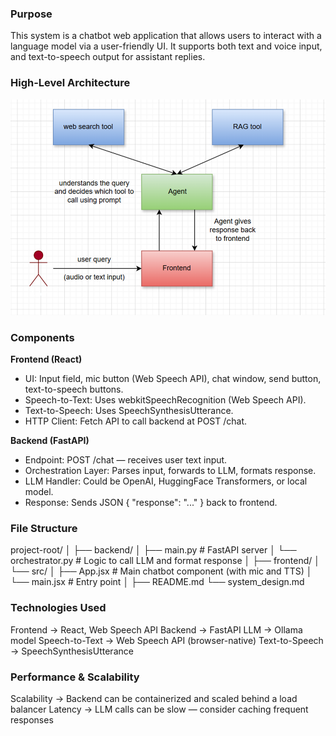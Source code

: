 ### Purpose

This system is a chatbot web application that allows users to interact with a language model via a user-friendly UI. It supports both text and voice input, and text-to-speech output for assistant replies.

### High-Level Architecture

![alt text](image.png)

### Components
**Frontend (React)**
* UI: Input field, mic button (Web Speech API), chat window, send button, text-to-speech buttons.
* Speech-to-Text: Uses webkitSpeechRecognition (Web Speech API).
* Text-to-Speech: Uses SpeechSynthesisUtterance.
* HTTP Client: Fetch API to call backend at POST /chat.

**Backend (FastAPI)**
* Endpoint: POST /chat — receives user text input.
* Orchestration Layer: Parses input, forwards to LLM, formats response.
* LLM Handler: Could be OpenAI, HuggingFace Transformers, or local model.
* Response: Sends JSON { "response": "..." } back to frontend.

### File Structure

project-root/
│
├── backend/
│   ├── main.py              # FastAPI server
│   └── orchestrator.py      # Logic to call LLM and format response
│
├── frontend/
│   └── src/
│       ├── App.jsx          # Main chatbot component (with mic and TTS)
│       └── main.jsx         # Entry point
│
├── README.md
└── system_design.md 

### Technologies Used

Frontend -> React, Web Speech API
Backend -> FastAPI
LLM -> Ollama model
Speech-to-Text -> Web Speech API (browser-native)
Text-to-Speech -> SpeechSynthesisUtterance

### Performance & Scalability

Scalability -> Backend can be containerized and scaled behind a load balancer
Latency -> LLM calls can be slow — consider caching frequent responses




